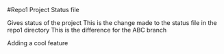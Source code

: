 #Repo1 Project Status file

Gives status of the project
This is the change made to the status file in the repo1 directory
This is the difference for the ABC branch

Adding a cool feature